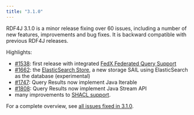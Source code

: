 ```yaml
---
title: "3.1.0"
---
```

RDF4J 3.1.0 is a minor release fixing over 60 issues, including a number of new
features, improvements and bug fixes. It is backward compatible with previous
RDF4J releases.

Highlights:

- [#1538](https://github.com/eclipse/rdf4j/issues/1538): first release with integrated [FedX Federated Query Support](/documentation/programming/federation/)
- [#1662](https://github.com/eclipse/rdf4j/issues/1662): the [ElasticSearch Store](/documentation/programming/repository/#elasticserch-rdf-repository), a new storage SAIL using ElasticSearch as the database (experimental)
- [#1747](https://github.com/eclipse/rdf4j/issues/1747): Query Results now implement Java Iterable 
- [#1808](https://github.com/eclipse/rdf4j/issues/1808): Query Results now implement Java Stream API
- many improvements to [SHACL support](/documentation/programming/shacl/).

For a complete overview, see [all issues fixed in 3.1.0](https://github.com/eclipse/rdf4j/milestone/39?closed=1).
